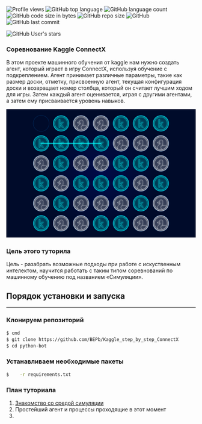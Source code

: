 ![Profile views](https://gpvc.arturio.dev/BEPb) 
![GitHub top language](https://img.shields.io/github/languages/top/BEPb/Kaggle_step_by_step_ConnectX) 
![GitHub language count](https://img.shields.io/github/languages/count/BEPb/Kaggle_step_by_step_ConnectX)
![GitHub code size in bytes](https://img.shields.io/github/languages/code-size/BEPb/Kaggle_step_by_step_ConnectX)
![GitHub repo size](https://img.shields.io/github/repo-size/BEPb/Kaggle_step_by_step_ConnectX) 
![GitHub](https://img.shields.io/github/license/BEPb/Kaggle_step_by_step_ConnectX) 
![GitHub last commit](https://img.shields.io/github/last-commit/BEPb/Kaggle_step_by_step_ConnectX)

![GitHub User's stars](https://img.shields.io/github/stars/BEPb?style=social)
### Соревнование Kaggle ConnectX
  В этом проекте машинного обучения от kaggle нам нужно создать агент, который играет в игру ConnectX, используя
обучение с подкреплением. Агент принимает различные параметры, такие как размер доски, отметку, присвоенную
агент, текущая конфигурация доски и возвращает номер столбца, который он считает лучшим ходом
для игры. Затем каждый агент оценивается, играя с другими агентами, а затем ему присваивается уровень навыков.


![игровое поле](img/Board.png)
### Цель этого туторила 
Цель - разабрать возможные подходы при работе с искуственным интелектом, научится работать с таким типом 
соревнований по машинному обучению под названием «Симуляции».

## Порядок установки и запуска                    
____
### Клонируем репозиторий
 
```sh
$ cmd
$ git clone https://github.com/BEPb/Kaggle_step_by_step_ConnectX
$ cd python-bot
```
 
### Устанавливаем необходимые пакеты
```sh
$    -r requirements.txt
```


### План туториала
1. [Знакомство со средой симуляции](01.step_01)
2. Простейший агент и процессы проходящие в этот момент
3. 